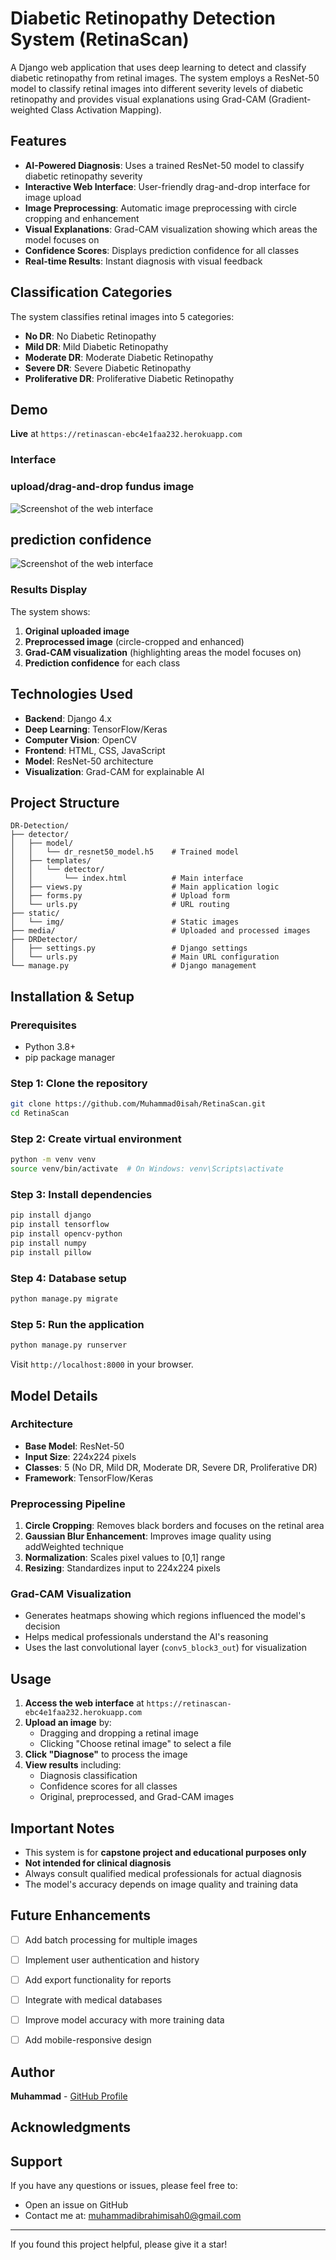 # Diabetic Retinopathy Detection System (RetinaScan)

A Django web application that uses deep learning to detect and classify diabetic retinopathy from retinal images. The system employs a ResNet-50 model to classify retinal images into different severity levels of diabetic retinopathy and provides visual explanations using Grad-CAM (Gradient-weighted Class Activation Mapping).

##  Features

- **AI-Powered Diagnosis**: Uses a trained ResNet-50 model to classify diabetic retinopathy severity
- **Interactive Web Interface**: User-friendly drag-and-drop interface for image upload
- **Image Preprocessing**: Automatic image preprocessing with circle cropping and enhancement
- **Visual Explanations**: Grad-CAM visualization showing which areas the model focuses on
- **Confidence Scores**: Displays prediction confidence for all classes
- **Real-time Results**: Instant diagnosis with visual feedback

##  Classification Categories

The system classifies retinal images into 5 categories:
- **No DR**: No Diabetic Retinopathy
- **Mild DR**: Mild Diabetic Retinopathy
- **Moderate DR**: Moderate Diabetic Retinopathy  
- **Severe DR**: Severe Diabetic Retinopathy
- **Proliferative DR**: Proliferative Diabetic Retinopathy

##  Demo
**Live** at `https://retinascan-ebc4e1faa232.herokuapp.com`
### Interface
### upload/drag-and-drop fundus image
![Screenshot of the web interface](static/img/demo-interface.png)
## prediction confidence
![Screenshot of the web interface](static/img/demo-interface2.png)

### Results Display
The system shows:
1. **Original uploaded image**
2. **Preprocessed image** (circle-cropped and enhanced)
3. **Grad-CAM visualization** (highlighting areas the model focuses on)
4. **Prediction confidence** for each class

##  Technologies Used

- **Backend**: Django 4.x
- **Deep Learning**: TensorFlow/Keras
- **Computer Vision**: OpenCV
- **Frontend**: HTML, CSS, JavaScript
- **Model**: ResNet-50 architecture
- **Visualization**: Grad-CAM for explainable AI

##  Project Structure

```
DR-Detection/
├── detector/
│   ├── model/
│   │   └── dr_resnet50_model.h5    # Trained model
│   ├── templates/
│   │   └── detector/
│   │       └── index.html          # Main interface
│   ├── views.py                    # Main application logic
│   ├── forms.py                    # Upload form
│   └── urls.py                     # URL routing
├── static/
│   └── img/                        # Static images
├── media/                          # Uploaded and processed images
├── DRDetector/
│   ├── settings.py                 # Django settings
│   └── urls.py                     # Main URL configuration
└── manage.py                       # Django management
```

##  Installation & Setup

### Prerequisites
- Python 3.8+
- pip package manager

### Step 1: Clone the repository
```bash
git clone https://github.com/Muhammad0isah/RetinaScan.git
cd RetinaScan
```

### Step 2: Create virtual environment
```bash
python -m venv venv
source venv/bin/activate  # On Windows: venv\Scripts\activate
```

### Step 3: Install dependencies
```bash
pip install django
pip install tensorflow
pip install opencv-python
pip install numpy
pip install pillow
```

### Step 4: Database setup
```bash
python manage.py migrate
```

### Step 5: Run the application
```bash
python manage.py runserver
```

Visit `http://localhost:8000` in your browser.

##  Model Details

### Architecture
- **Base Model**: ResNet-50
- **Input Size**: 224x224 pixels
- **Classes**: 5 (No DR, Mild DR, Moderate DR, Severe DR, Proliferative DR)
- **Framework**: TensorFlow/Keras

### Preprocessing Pipeline
1. **Circle Cropping**: Removes black borders and focuses on the retinal area
2. **Gaussian Blur Enhancement**: Improves image quality using addWeighted technique
3. **Normalization**: Scales pixel values to [0,1] range
4. **Resizing**: Standardizes input to 224x224 pixels

### Grad-CAM Visualization
- Generates heatmaps showing which regions influenced the model's decision
- Helps medical professionals understand the AI's reasoning
- Uses the last convolutional layer (`conv5_block3_out`) for visualization

##  Usage

1. **Access the web interface** at `https://retinascan-ebc4e1faa232.herokuapp.com`
2. **Upload an image** by:
   - Dragging and dropping a retinal image
   - Clicking "Choose retinal image" to select a file
3. **Click "Diagnose"** to process the image
4. **View results** including:
   - Diagnosis classification
   - Confidence scores for all classes
   - Original, preprocessed, and Grad-CAM images

##  Important Notes

- This system is for **capstone project and educational purposes only**
- **Not intended for clinical diagnosis**
- Always consult qualified medical professionals for actual diagnosis
- The model's accuracy depends on image quality and training data

##  Future Enhancements

- [ ] Add batch processing for multiple images
- [ ] Implement user authentication and history
- [ ] Add export functionality for reports
- [ ] Integrate with medical databases
- [ ] Improve model accuracy with more training data
- [ ] Add mobile-responsive design





##  Author

**Muhammad** - [GitHub Profile](https://github.com/Muhammad0isah)

##  Acknowledgments


##  Support

If you have any questions or issues, please feel free to:
- Open an issue on GitHub
- Contact me at: muhammadibrahimisah0@gmail.com

---

If you found this project helpful, please give it a star!
